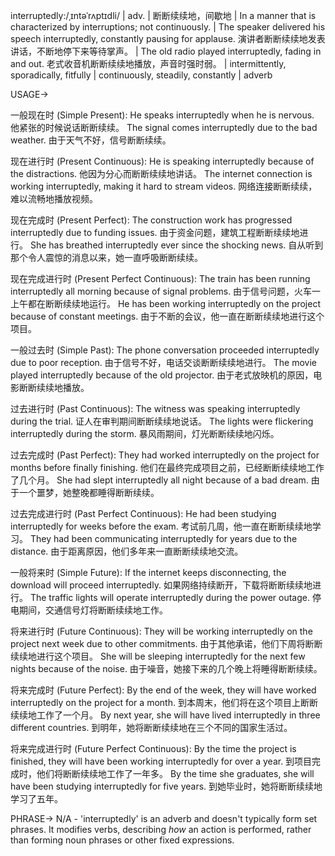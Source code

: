interruptedly:/ˌɪntəˈrʌptɪdli/ | adv. | 断断续续地，间歇地 |  In a manner that is characterized by interruptions; not continuously.  | The speaker delivered his speech interruptedly, constantly pausing for applause. 演讲者断断续续地发表讲话，不断地停下来等待掌声。 |  The old radio played interruptedly, fading in and out. 老式收音机断断续续地播放，声音时强时弱。 | intermittently, sporadically, fitfully | continuously, steadily, constantly | adverb

USAGE->

一般现在时 (Simple Present):
He speaks interruptedly when he is nervous.  他紧张的时候说话断断续续。
The signal comes interruptedly due to the bad weather.  由于天气不好，信号断断续续。


现在进行时 (Present Continuous):
He is speaking interruptedly because of the distractions. 他因为分心而断断续续地讲话。
The internet connection is working interruptedly, making it hard to stream videos. 网络连接断断续续，难以流畅地播放视频。


现在完成时 (Present Perfect):
The construction work has progressed interruptedly due to funding issues.  由于资金问题，建筑工程断断续续地进行。
She has breathed interruptedly ever since the shocking news.  自从听到那个令人震惊的消息以来，她一直呼吸断断续续。


现在完成进行时 (Present Perfect Continuous):
The train has been running interruptedly all morning because of signal problems.  由于信号问题，火车一上午都在断断续续地运行。
He has been working interruptedly on the project because of constant meetings.  由于不断的会议，他一直在断断续续地进行这个项目。


一般过去时 (Simple Past):
The phone conversation proceeded interruptedly due to poor reception.  由于信号不好，电话交谈断断续续地进行。
The movie played interruptedly because of the old projector.  由于老式放映机的原因，电影断断续续地播放。


过去进行时 (Past Continuous):
The witness was speaking interruptedly during the trial.  证人在审判期间断断续续地说话。
The lights were flickering interruptedly during the storm.  暴风雨期间，灯光断断续续地闪烁。


过去完成时 (Past Perfect):
They had worked interruptedly on the project for months before finally finishing.  他们在最终完成项目之前，已经断断续续地工作了几个月。
She had slept interruptedly all night because of a bad dream.  由于一个噩梦，她整晚都睡得断断续续。


过去完成进行时 (Past Perfect Continuous):
He had been studying interruptedly for weeks before the exam.  考试前几周，他一直在断断续续地学习。
They had been communicating interruptedly for years due to the distance.  由于距离原因，他们多年来一直断断续续地交流。


一般将来时 (Simple Future):
If the internet keeps disconnecting, the download will proceed interruptedly.  如果网络持续断开，下载将断断续续地进行。
The traffic lights will operate interruptedly during the power outage.  停电期间，交通信号灯将断断续续地工作。


将来进行时 (Future Continuous):
They will be working interruptedly on the project next week due to other commitments.  由于其他承诺，他们下周将断断续续地进行这个项目。
She will be sleeping interruptedly for the next few nights because of the noise.  由于噪音，她接下来的几个晚上将睡得断断续续。


将来完成时 (Future Perfect):
By the end of the week, they will have worked interruptedly on the project for a month.  到本周末，他们将在这个项目上断断续续地工作了一个月。
By next year, she will have lived interruptedly in three different countries.  到明年，她将断断续续地在三个不同的国家生活过。


将来完成进行时 (Future Perfect Continuous):
By the time the project is finished, they will have been working interruptedly for over a year.  到项目完成时，他们将断断续续地工作了一年多。
By the time she graduates, she will have been studying interruptedly for five years.  到她毕业时，她将断断续续地学习了五年。


PHRASE->
N/A - 'interruptedly' is an adverb and doesn't typically form set phrases.  It modifies verbs, describing *how* an action is performed, rather than forming noun phrases or other fixed expressions.
